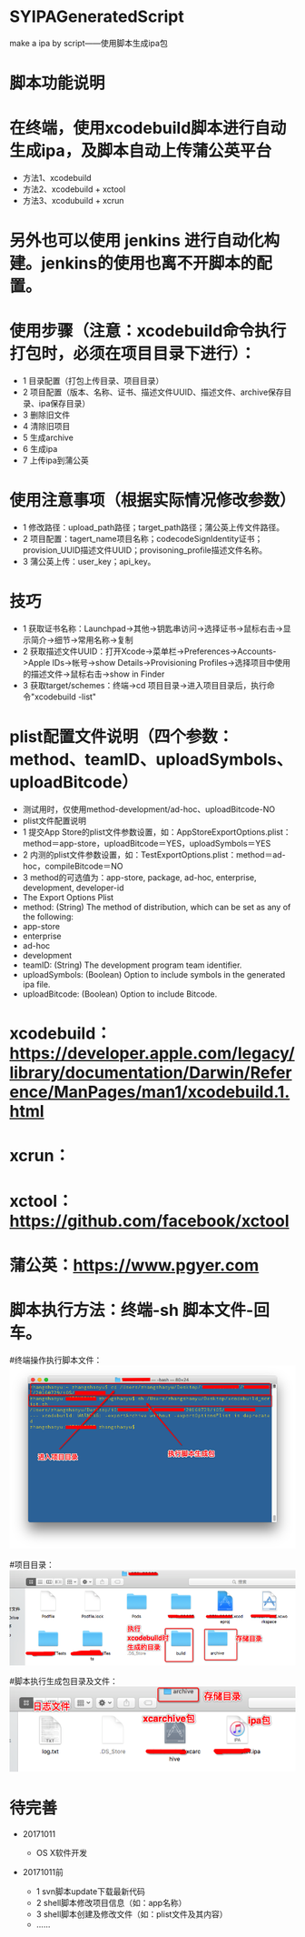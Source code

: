 # SYIPAGeneratedScript
make a ipa by script——使用脚本生成ipa包

# 脚本功能说明
# 在终端，使用xcodebuild脚本进行自动生成ipa，及脚本自动上传蒲公英平台
 * 方法1、xcodebuild
 * 方法2、xcodebuild + xctool
 * 方法3、xcodubuild + xcrun
 
# 另外也可以使用 jenkins 进行自动化构建。jenkins的使用也离不开脚本的配置。

# 使用步骤（注意：xcodebuild命令执行打包时，必须在项目目录下进行）：
 * 1 目录配置（打包上传目录、项目目录）
 * 2 项目配置（版本、名称、证书、描述文件UUID、描述文件、archive保存目录、ipa保存目录）
 * 3 删除旧文件
 * 4 清除旧项目
 * 5 生成archive
 * 6 生成ipa
 * 7 上传ipa到蒲公英

# 使用注意事项（根据实际情况修改参数）
 * 1 修改路径：upload_path路径；target_path路径；蒲公英上传文件路径。
 * 2 项目配置：tagert_name项目名称；codecodeSignIdentity证书；provision_UUID描述文件UUID；provisoning_profile描述文件名称。
 * 3 蒲公英上传：user_key；api_key。

# 技巧
 * 1 获取证书名称：Launchpad->其他->钥匙串访问->选择证书->鼠标右击->显示简介->细节->常用名称->复制
 * 2 获取描述文件UUID：打开Xcode->菜单栏->Preferences->Accounts->Apple IDs->帐号->show Details->Provisioning Profiles->选择项目中使用的描述文件->鼠标右击->show in Finder
 * 3 获取target/schemes：终端->cd 项目目录->进入项目目录后，执行命令"xcodebuild -list"

# plist配置文件说明（四个参数：method、teamID、uploadSymbols、uploadBitcode）
 * 测试用时，仅使用method-development/ad-hoc、uploadBitcode-NO
 * plist文件配置说明
  * 1 提交App Store的plist文件参数设置，如：AppStoreExportOptions.plist：method＝app-store，uploadBitcode＝YES，uploadSymbols＝YES
  * 2 内测的plist文件参数设置，如：TestExportOptions.plist：method＝ad-hoc，compileBitcode＝NO
  * 3 method的可选值为：app-store, package, ad-hoc, enterprise, development, developer-id
 * The Export Options Plist
 * method: (String) The method of distribution, which can be set as any of the following:
  * app-store
  * enterprise
  * ad-hoc
  * development
  * teamID: (String) The development program team identifier.
  * uploadSymbols: (Boolean) Option to include symbols in the generated ipa file.
  * uploadBitcode: (Boolean) Option to include Bitcode.

# xcodebuild：https://developer.apple.com/legacy/library/documentation/Darwin/Reference/ManPages/man1/xcodebuild.1.html
# xcrun：
# xctool：https://github.com/facebook/xctool
# 蒲公英：https://www.pgyer.com

# 脚本执行方法：终端-sh 脚本文件-回车。
#终端操作执行脚本文件：
![终端操作执行](./images/00.png)

#项目目录：
![项目目录](./images/1-1.png)

#脚本执行生成包目录及文件：
![生成包目录](./images/1-2.png)

# 待完善
* 20171011
  * OS X软件开发

* 20171011前
  * 1 svn脚本update下载最新代码
  * 2 shell脚本修改项目信息（如：app名称）
  * 3 shell脚本创建及修改文件（如：plist文件及其内容）
  * ……



